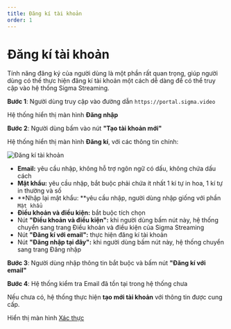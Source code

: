 ```yaml
---
title: Đăng kí tài khoản
order: 1
---
```


# Đăng kí tài khoản

Tính năng đăng ký của người dùng là một phần rất quan trọng, giúp người dùng có thế thực hiện đăng kí tài khoản một cách dễ dàng để có thể truy cập vào hệ thống Sigma Streaming.

**Bước 1**: Người dùng truy cập vào đường dẫn `https://portal.sigma.video`

Hệ thống hiển thị màn hình **Đăng nhập** 

**Bước 2**: Người dùng bấm vào nút **"Tạo tài khoản mới"**

Hệ thống hiển thị màn hình **Đăng kí**, với các thông tin chính: 

![Đăng kí tài khoản](/images/streaming-platform/user-management/sign-up-1.png)

- **Email:** yêu cầu nhập, không hỗ trợ ngôn ngữ có dấu, không chứa dấu cách
- **Mật khẩu:** yêu cầu nhập, bắt buộc phải chứa ít nhất 1 kí tự in hoa, 1 kí tự in thường và số
- **Nhập lại mật khẩu: **yêu cầu nhập, người dùng nhập giống với phần `Mật khẩu`
- **Điều khoản và điều kiện:** bắt buộc tích chọn
- Nút **"Điều khoản và điều kiện":** khi người dùng bấm nút này, hệ thống chuyển sang trang Điều khoản và điều kiện của Sigma Streaming
- Nút **"Đăng kí với email":** thực hiện đăng kí tài khoản
- Nút **"Đăng nhập tại đây":** khi người dùng bấm nút này, hệ thống chuyển sang trang Đăng nhập

**Bước 3**: Người dùng nhập thông tin bắt buộc và bấm nút **"Đăng kí với email"**

**Bước 4**: Hệ thống kiểm tra Email đã tồn tại trong hệ thống chưa

Nếu chưa có, hệ thống thực hiện **tạo mới tài khoản** với thông tin được cung cấp.

Hiển thị màn hình [Xác thực](b-verification.md) 